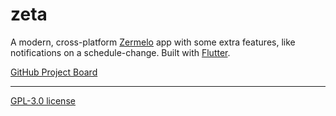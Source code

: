 # zeta

A modern, cross-platform [Zermelo](https://www.zermelo.nl/) app with some extra features, like notifications on a schedule-change. Built with [Flutter](https://flutter.dev/).

[GitHub Project Board](https://github.com/Netlob/zeta/projects/1)

-------
[GPL-3.0 license](https://github.com/Netlob/zeta/blob/master/LICENSE)
